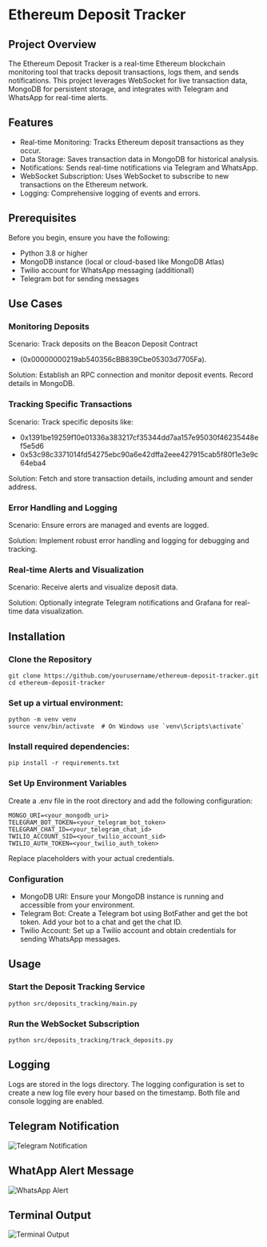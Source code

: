 
# Ethereum Deposit Tracker

## Project Overview
The Ethereum Deposit Tracker is a real-time Ethereum blockchain monitoring tool that tracks deposit transactions, logs them, and sends notifications. This project leverages WebSocket for live transaction data, MongoDB for persistent storage, and integrates with Telegram and WhatsApp for real-time alerts.



## Features

 - Real-time Monitoring: Tracks Ethereum deposit transactions as they occur.
 - Data Storage: Saves transaction data in MongoDB for historical analysis.
 - Notifications: Sends real-time notifications via Telegram and WhatsApp.
 - WebSocket Subscription: Uses WebSocket to subscribe to new transactions on the Ethereum network.
 - Logging: Comprehensive logging of events and errors.

## Prerequisites
Before you begin, ensure you have the following:

 - Python 3.8 or higher
 - MongoDB instance (local or cloud-based like MongoDB Atlas)
 - Twilio account for WhatsApp messaging  (additionall)
 - Telegram bot for sending messages

## Use Cases
### Monitoring Deposits
Scenario: Track deposits on the Beacon Deposit Contract
 - (0x00000000219ab540356cBB839Cbe05303d7705Fa).

Solution: Establish an RPC connection and monitor deposit events. Record details in MongoDB.

### Tracking Specific Transactions
Scenario: Track specific deposits like:

 - 0x1391be19259f10e01336a383217cf35344dd7aa157e95030f46235448ef5e5d6
 - 0x53c98c3371014fd54275ebc90a6e42dffa2eee427915cab5f80f1e3e9c64eba4


Solution: Fetch and store transaction details, including amount and sender address.

### Error Handling and Logging
Scenario: Ensure errors are managed and events are logged.

Solution: Implement robust error handling and logging for debugging and tracking.

### Real-time Alerts and Visualization
Scenario: Receive alerts and visualize deposit data.

Solution: Optionally integrate Telegram notifications and Grafana for real-time data visualization.


## Installation

### Clone the Repository

 ~~~ 
git clone https://github.com/yourusername/ethereum-deposit-tracker.git
cd ethereum-deposit-tracker 
~~~

### Set up a virtual environment:

~~~
python -m venv venv
source venv/bin/activate  # On Windows use `venv\Scripts\activate`
~~~


### Install required dependencies:

~~~
pip install -r requirements.txt
~~~

### Set Up Environment Variables
Create a .env file in the root directory and add the following configuration:

~~~
MONGO_URI=<your_mongodb_uri>
TELEGRAM_BOT_TOKEN=<your_telegram_bot_token>
TELEGRAM_CHAT_ID=<your_telegram_chat_id>
TWILIO_ACCOUNT_SID=<your_twilio_account_sid>
TWILIO_AUTH_TOKEN=<your_twilio_auth_token>
~~~
Replace placeholders with your actual credentials.

### Configuration
 - MongoDB URI: Ensure your MongoDB instance is running and accessible from your environment.
 - Telegram Bot: Create a Telegram bot using BotFather and get the bot token. Add your bot to a chat and get the chat ID.
 - Twilio Account: Set up a Twilio account and obtain credentials for sending WhatsApp messages.

## Usage 

### Start the Deposit Tracking Service
~~~
python src/deposits_tracking/main.py
~~~

### Run the WebSocket Subscription
~~~
python src/deposits_tracking/track_deposits.py
~~~
## Logging
Logs are stored in the logs directory. The logging configuration is set to create a new log file every hour based on the timestamp. Both file and console logging are enabled.


## Telegram Notification
![Telegram Notification](https://drive.google.com/uc?export=view&id=1ULF1dcg-NQeuT5L-ArAMMSVzAyMlzuR2)

## WhatApp Alert Message
![WhatsApp Alert](https://drive.google.com/uc?export=view&id=1cy2Xxb9E0NCYEpd4xJF8kvF1-AQSweF9)

## Terminal Output
![Terminal Output](https://drive.google.com/uc?export=view&id=1BY-Gw2Z8JiscQNJoNpWRB1a69w7JZc4R)

